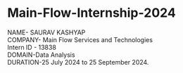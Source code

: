 # Main-Flow-Internship-2024
NAME- SAURAV KASHYAP  
COMPANY- Main Flow Services and Technologies  
Intern ID - 13838  
DOMAIN-Data Analysis  
DURATION-25 July 2024 to 25 September 2024.
